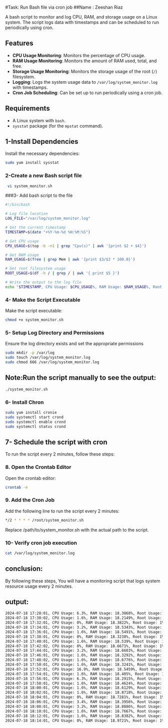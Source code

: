 #Task: Run Bash file via cron job 
##Name : Zeeshan Riaz

A bash script to monitor and log CPU, RAM, and storage usage on a Linux system. The script logs data with timestamps and can be scheduled to run periodically using cron.

## Features

- **CPU Usage Monitoring**: Monitors the percentage of CPU usage.
- **RAM Usage Monitoring**: Monitors the amount of RAM used, total, and free.
- **Storage Usage Monitoring**: Monitors the storage usage of the root (`/`) filesystem.
- **Logging**: Logs the system usage data to `/var/log/system_monitor.log` with timestamps.
- **Cron Job Scheduling**: Can be set up to run periodically using a cron job.

## Requirements

- A Linux system with `bash`.
- `sysstat` package (for the `mpstat` command).

## 1-Install Dependencies

Install the necessary dependencies:

```sh
sudo yum install sysstat
```

### 2-Create a new Bash script file

```sh
 vi system_monitor.sh
```

###3- Add bash script to the file 
```sh
#!/bin/bash

# Log file location
LOG_FILE="/var/log/system_monitor.log"

# Get the current timestamp
TIMESTAMP=$(date "+%Y-%m-%d %H:%M:%S")

# Get CPU usage
CPU_USAGE=$(top -b -n1 | grep "Cpu(s)" | awk '{print $2 + $4}')

# Get RAM usage
RAM_USAGE=$(free | grep Mem | awk '{print $3/$2 * 100.0}')

# Get root filesystem usage
ROOT_USAGE=$(df -h / | grep / | awk '{ print $5 }')

# Write the output to the log file
echo "$TIMESTAMP, CPU Usage: $CPU_USAGE%, RAM Usage: $RAM_USAGE%, Root Usage: $ROOT_USAGE" >> $LOG_FILE
```

### 4-  Make the Script Executable

Make the script executable:

```sh
chmod +x system_monitor.sh
```

### 5- Setup Log Directory and Permissions

Ensure the log directory exists and set the appropriate permissions
```sh
sudo mkdir -p /var/log
sudo touch /var/log/system_monitor.log
sudo chmod 666 /var/log/system_monitor.log
```


## Note:Run the script manually to see the output:
```sh
./system_monitor.sh
```

### 6- Install Chron
```sh
sudo yum install cronie
sudo systemctl start crond
sudo systemctl enable crond
sudo systemctl status crond
```

## 7- Schedule the script with  cron

To run the script every 2 minutes, follow these steps:

### 8. Open the Crontab Editor

Open the crontab editor:

```sh
crontab -e
```

### 9. Add the Cron Job

Add the following line to run the script every 2 minutes:

```sh
*/2 * * * * /root/system_monitor.sh
```

Replace /path/to/system_monitor.sh with the actual path to the script.

### 10- Verify cron job execution
```sh
cat /var/log/system_monitor.log
```

## conclusion:
By following these steps, You will have a monitoring script that logs system resource usage every 2 minutes.


## output:
```sh
2024-07-18 17:28:01, CPU Usage: 6.3%, RAM Usage: 18.3868%, Root Usage: 1%
2024-07-18 17:30:02, CPU Usage: 1.6%, RAM Usage: 18.2149%, Root Usage: 1%
2024-07-18 17:32:01, CPU Usage: 0%, RAM Usage: 18.3822%, Root Usage: 1%
2024-07-18 17:34:01, CPU Usage: 3.2%, RAM Usage: 18.5343%, Root Usage: 1%
2024-07-18 17:36:01, CPU Usage: 1.6%, RAM Usage: 18.5491%, Root Usage: 1%
2024-07-18 17:38:01, CPU Usage: 0%, RAM Usage: 18.3238%, Root Usage: 1%
2024-07-18 17:40:01, CPU Usage: 1.6%, RAM Usage: 18.539%, Root Usage: 1%
2024-07-18 17:42:02, CPU Usage: 0%, RAM Usage: 18.6671%, Root Usage: 1%
2024-07-18 17:44:01, CPU Usage: 3.2%, RAM Usage: 18.6603%, Root Usage: 1%
2024-07-18 17:46:01, CPU Usage: 1.6%, RAM Usage: 18.3292%, Root Usage: 1%
2024-07-18 17:48:02, CPU Usage: 1.6%, RAM Usage: 18.6776%, Root Usage: 1%
2024-07-18 17:50:01, CPU Usage: 1.6%, RAM Usage: 18.3241%, Root Usage: 1%
2024-07-18 17:52:01, CPU Usage: 16.9%, RAM Usage: 18.5459%, Root Usage: 1%
2024-07-18 17:54:01, CPU Usage: 1.6%, RAM Usage: 18.405%, Root Usage: 1%
2024-07-18 17:56:01, CPU Usage: 6.3%, RAM Usage: 18.2915%, Root Usage: 1%
2024-07-18 17:58:01, CPU Usage: 1.6%, RAM Usage: 18.4624%, Root Usage: 1%
2024-07-18 18:00:01, CPU Usage: 1.6%, RAM Usage: 18.6129%, Root Usage: 1%
2024-07-18 18:02:01, CPU Usage: 1.6%, RAM Usage: 18.8718%, Root Usage: 1%
2024-07-18 18:04:01, CPU Usage: 0%, RAM Usage: 18.7281%, Root Usage: 1%
2024-07-18 18:06:01, CPU Usage: 3.4%, RAM Usage: 18.3956%, Root Usage: 1%
2024-07-18 18:08:01, CPU Usage: 3.2%, RAM Usage: 18.8886%, Root Usage: 1%
2024-07-18 18:10:01, CPU Usage: 1.6%, RAM Usage: 18.7667%, Root Usage: 1%
2024-07-18 18:12:01, CPU Usage: 1.6%, RAM Usage: 18.8382%, Root Usage: 1%
2024-07-18 18:14:01, CPU Usage: 0%, RAM Usage: 18.9721%, Root Usage: 1%
```





